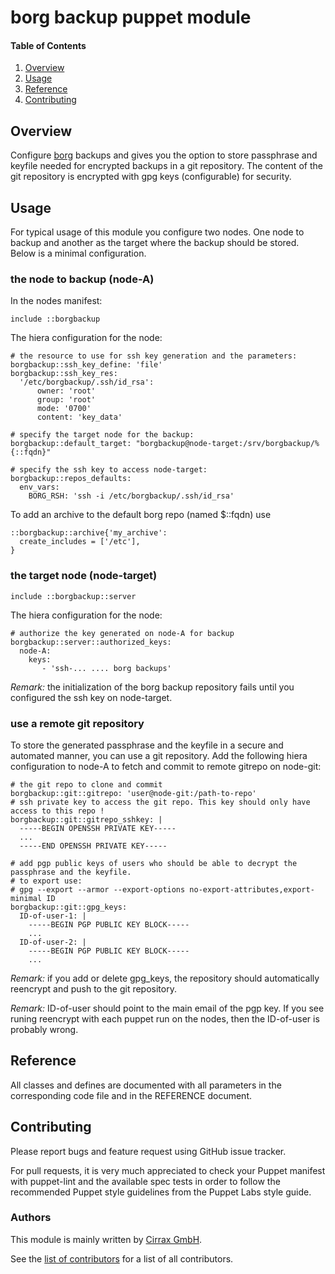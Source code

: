 # borg backup puppet module



#### Table of Contents

1. [Overview](#overview)
1. [Usage](#usage)
1. [Reference](#reference)
1. [Contributing](#contributing)


## Overview

Configure [borg](http://borgbackup.readthedocs.io/en/stable/) backups and gives you the option to store
passphrase and keyfile needed for encrypted backups in a git repository. The content of the git repository is
encrypted with gpg keys (configurable) for security.

## Usage

For typical usage of this module you configure two nodes. One node to backup and another as the target where the
backup should be stored. Below is a minimal configuration.

### the node to backup (node-A)

In the nodes manifest:

    include ::borgbackup

The hiera configuration for the node:

    # the resource to use for ssh key generation and the parameters:
    borgbackup::ssh_key_define: 'file'
    borgbackup::ssh_key_res:
      '/etc/borgbackup/.ssh/id_rsa':
          owner: 'root'
          group: 'root'
          mode: '0700'
          content: 'key_data'

    # specify the target node for the backup:
    borgbackup::default_target: "borgbackup@node-target:/srv/borgbackup/%{::fqdn}"

    # specify the ssh key to access node-target:
    borgbackup::repos_defaults:
      env_vars:
        BORG_RSH: 'ssh -i /etc/borgbackup/.ssh/id_rsa'

To add an archive to the default borg repo (named $::fqdn) use

    ::borgbackup::archive{'my_archive':
      create_includes = ['/etc'],
    }

### the target node (node-target)

    include ::borgbackup::server

The hiera configuration for the node:

    # authorize the key generated on node-A for backup
    borgbackup::server::authorized_keys:
      node-A:
        keys:
           - 'ssh-... .... borg backups'

*Remark:* the initialization of the borg backup repository fails until you configured the ssh key on node-target.

### use a remote git repository 
To store the generated passphrase and the keyfile in a secure and automated manner, you can use a git repository.
Add the following hiera configuration to node-A to fetch and commit to remote gitrepo on node-git:

    # the git repo to clone and commit
    borgbackup::git::gitrepo: 'user@node-git:/path-to-repo'
    # ssh private key to access the git repo. This key should only have  access to this repo !
    borgbackup::git::gitrepo_sshkey: |
      -----BEGIN OPENSSH PRIVATE KEY-----
      ...
      -----END OPENSSH PRIVATE KEY-----
    
    # add pgp public keys of users who should be able to decrypt the passphrase and the keyfile.
    # to export use:
    # gpg --export --armor --export-options no-export-attributes,export-minimal ID
    borgbackup::git::gpg_keys:
      ID-of-user-1: |
        -----BEGIN PGP PUBLIC KEY BLOCK-----
        ...
      ID-of-user-2: |
        -----BEGIN PGP PUBLIC KEY BLOCK-----
        ...

*Remark:* if you add or delete gpg_keys, the repository should automatically reencrypt and push to the git repository.

*Remark:* ID-of-user should point to the main email of the pgp key. If you see runing reencrypt with each puppet run on
the nodes, then the ID-of-user is probably wrong.

## Reference

All classes and defines are documented with all parameters in the corresponding code file and
in the REFERENCE document.

## Contributing

Please report bugs and feature request using GitHub issue tracker.

For pull requests, it is very much appreciated to check your Puppet manifest with puppet-lint
and the available spec tests  in order to follow the recommended Puppet style guidelines
from the Puppet Labs style guide.

### Authors

This module is mainly written by [Cirrax GmbH](https://cirrax.com).

See the [list of contributors](https://github.com/cirrax/puppet-borgbackup/graphs/contributors)
for a list of all contributors.
